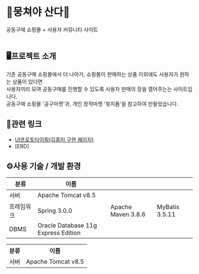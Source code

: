 # 🍊뭉쳐야 산다🍊

공동구매 쇼핑몰 + 사용자 커뮤니티 사이트
<br><br>
## 🖥프로젝트 소개
기존 공동구매 쇼핑몰에서 더 나아가, 쇼핑몰이 판매하는 상품 이외에도 사용자가 원하는 상품이 있다면 <br>
사용자끼리 모여 공동구매를 진행할 수 있도록 사용자 판매의 장을 열어주는는 사이트입니다. <br>
공동구매 쇼핑몰 '공구마켓'과, 개인 창작마켓 '윗치폼'을 참고하여 만들었습니다.
<br>
## 🔗관련 링크
- [UI프로토타이핑(김홍미 구현 페이지)](https://www.naver.com)
- [ERD]
## ⚙사용 기술 / 개발 환경
|분류|이름|||
|---|---|---|---|
|서버|Apache Tomcat v8.5|||
|프레임워크|Spring 3.0.0|Apache Maven 3.8.6|MyBatis 3.5.11|
|DBMS|Oracle Database 11g Express Edition|||
<table>
  <tr>
    <th>분류</th><th>이름</th>
  </tr>
  <tr>
    <td>서버</td><td>Apache Tomcat v8.5</td>
  </tr>
</table>
